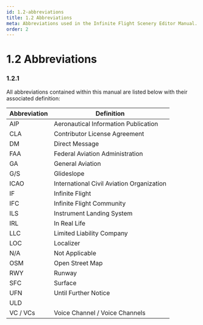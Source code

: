 ```yaml
---
id: 1.2-abbreviations
title: 1.2 Abbreviations
meta: Abbreviations used in the Infinite Flight Scenery Editor Manual.
order: 2
---
```


# 1.2 Abbreviations



### 1.2.1

All abbreviations contained within this manual are listed below with their associated definition:

 

| Abbreviation | Definition                                |
| ------------ | ----------------------------------------- |
| AIP          | Aeronautical Information Publication      |
| CLA          | Contributor License Agreement             |
| DM           | Direct Message                            |
| FAA          | Federal Aviation Administration           |
| GA           | General Aviation                          |
| G/S          | Glideslope                                |
| ICAO         | International Civil Aviation Organization |
| IF           | Infinite Flight                           |
| IFC          | Infinite Flight Community                 |
| ILS          | Instrument Landing System                 |
| IRL          | In Real Life                              |
| LLC          | Limited Liability Company                 |
| LOC          | Localizer                                 |
| N/A          | Not Applicable                            |
| OSM          | Open Street Map                           |
| RWY          | Runway                                    |
| SFC          | Surface                                   |
| UFN          | Until Further Notice                      |
| ULD          |                                           |
| VC / VCs     | Voice Channel / Voice Channels            |
